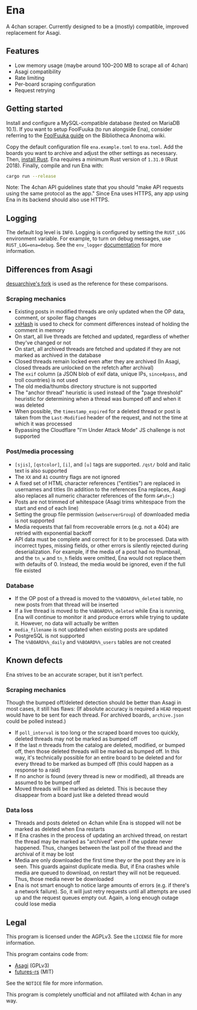# Ena

A 4chan scraper. Currently designed to be a (mostly) compatible, improved replacement for Asagi.

## Features

* Low memory usage (maybe around 100–200 MB to scrape all of 4chan)
* Asagi compatibility
* Rate limiting
* Per-board scraping configuration
* Request retrying

## Getting started

Install and configure a MySQL-compatible database (tested on MariaDB 10.1). If you want to setup FoolFuuka (to run alongside Ena), consider referring to the [FoolFuuka guide](https://wiki.bibanon.org/FoolFuuka) on the Bibliotheca Anonoma wiki.

Copy the default configuration file `ena.example.toml` to `ena.toml`. Add the boards you want to archive and adjust the other settings as necessary. Then, [install Rust](https://www.rust-lang.org/tools/install). Ena requires a minimum Rust version of `1.31.0` (Rust 2018). Finally, compile and run Ena with:

```sh
cargo run --release
```

Note: The 4chan API guidelines state that you should "make API requests using the same protocol as the app." Since Ena uses HTTPS, any app using Ena in its backend should also use HTTPS.

## Logging

The default log level is `INFO`. Logging is configured by setting the `RUST_LOG` environment variable. For example, to turn on debug messages, use `RUST_LOG=ena=debug`. See the `env_logger` [documentation](https://docs.rs/env_logger/*/env_logger/) for more information.

## Differences from Asagi

[desuarchive's fork](https://github.com/desuarchive/asagi) is used as the reference for these comparisons.

### Scraping mechanics

* Existing posts in modified threads are only updated when the OP data, comment, or spoiler flag changes
* [xxHash](https://cyan4973.github.io/xxHash/) is used to check for comment differences instead of holding the comment in memory
* On start, all live threads are fetched and updated, regardless of whether they've changed or not
* On start, all archived threads are fetched and updated if they are not marked as archived in the database
* Closed threads remain locked even after they are archived (In Asagi, closed threads are unlocked on the refetch after archival)
* The `exif` column (a JSON blob of exif data, unique IPs, `since4pass`, and troll countries) is not used
* The old media/thumbs directory structure is not supported
* The "anchor thread" heuristic is used instead of the "page threshold" heuristic for determining when a thread was bumped off and when it was deleted
* When possible, the `timestamp_expired` for a deleted thread or post is taken from the `Last-Modified` header of the request, and not the time at which it was processed
* Bypassing the Cloudflare "I'm Under Attack Mode" JS challenge is not supported

### Post/media processing

* `[sjis]`, `[qstcolor]`, `[i]`, and `[u]` tags are supported. `/qst/` bold and italic text is also supported
* The `XX` and `A1` country flags are not ignored
* A fixed set of HTML character references ("entities") are replaced in usernames and titles (In addition to the references Ena replaces, Asagi also replaces all numeric character references of the form `&#\d+;`)
* Posts are not trimmed of whitespace (Asagi trims whitespace from the start and end of each line)
* Setting the group file permission (`webserverGroup`) of downloaded media is not supported
* Media requests that fail from recoverable errors (e.g. not a 404) are retried with exponential backoff
* API data must be complete and correct for it to be processed. Data with incorrect types, missing fields, or other errors is silently rejected during deserialization. For example, if the media of a post had no thumbnail, and the `tn_w` and `tn_h` fields were omitted, Ena would not replace them with defaults of 0. Instead, the media would be ignored, even if the full file existed

### Database

* If the OP post of a thread is moved to the `%%BOARD%%_deleted` table, no new posts from that thread will be inserted
* If a live thread is moved to the `%%BOARD%%_deleted` while Ena is running, Ena will continue to monitor it and produce errors while trying to update it. However, no data will actually be written
* `media_filename` is not updated when existing posts are updated
* PostgreSQL is not supported
* The `%%BOARD%%_daily` and `%%BOARD%%_users` tables are not created

## Known defects

Ena strives to be an accurate scraper, but it isn't perfect.

### Scraping mechanics

Though the bumped off/deleted detection should be better than Asagi in most cases, it still has flaws: (If absolute accuracy is required a `HEAD` request would have to be sent for each thread. For archived boards, `archive.json` could be polled instead.)
  * If `poll_interval` is too long or the scraped board moves too quickly, deleted threads may not be marked as bumped off
  * If the last _n_ threads from the catalog are deleted, modified, or bumped off, then those deleted threads will be marked as bumped off. In this way, it's technically possible for an entire board to be deleted and for every thread to be marked as bumped off (this could happen as a response to a raid)
  * If no anchor is found (every thread is new or modified), all threads are assumed to be bumped off
  * Moved threads will be marked as deleted. This is because they disappear from a board just like a deleted thread would

### Data loss

* Threads and posts deleted on 4chan while Ena is stopped will not be marked as deleted when Ena restarts
* If Ena crashes in the process of updating an archived thread, on restart the thread may be marked as "archived" even if the update never happened. Thus, changes between the last poll of the thread and the archival of it may be lost
* Media are only downloaded the first time they or the post they are in is seen. This guards against duplicate media. But, if Ena crashes while media are queued to download, on restart they will not be requeued. Thus, those media never be downloaded
* Ena is not smart enough to notice large amounts of errors (e.g. if there's a network failure). So, it will just retry requests until all attempts are used up and the request queues empty out. Again, a long enough outage could lose media

## Legal

This program is licensed under the AGPLv3. See the `LICENSE` file for more information.

This program contains code from:

* [Asagi](https://github.com/desuarchive/asagi) (GPLv3)
* [futures-rs](https://github.com/rust-lang-nursery/futures-rs) (MIT)

See the `NOTICE` file for more information.

This program is completely unofficial and not affiliated with 4chan in any way.
